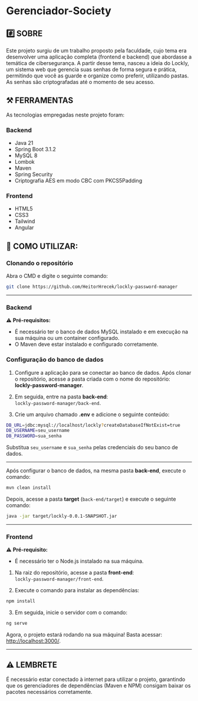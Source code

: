 # Gerenciador-Society

## #️⃣ SOBRE
Este projeto surgiu de um trabalho proposto pela faculdade, cujo tema era desenvolver uma aplicação completa (frontend e backend) que abordasse a temática de cibersegurança. A partir desse tema, nasceu a ideia do Lockly, um sistema web que gerencia suas senhas de forma segura e prática, permitindo que você as guarde e organize como preferir, utilizando pastas. As senhas são criptografadas até o momento de seu acesso.

## ⚒️ FERRAMENTAS
As tecnologias empregadas neste projeto foram:

### Backend

- Java 21  
- Spring Boot 3.1.2  
- MySQL 8  
- Lombok  
- Maven  
- Spring Security  
- Criptografia AES em modo CBC com PKCS5Padding  

### Frontend

- HTML5  
- CSS3  
- Tailwind  
- Angular  

## 🔵 COMO UTILIZAR:

### Clonando o repositório

Abra o CMD e digite o seguinte comando:

```bash
git clone https://github.com/HeitorHrecek/lockly-password-manager
```
---

### Backend

⚠️ **Pré-requisitos:**
- É necessário ter o banco de dados MySQL instalado e em execução na sua máquina ou um container configurado.  
- O Maven deve estar instalado e configurado corretamente.

### Configuração do banco de dados

1. Configure a aplicação para se conectar ao banco de dados. Após clonar o repositório, acesse a pasta criada com o nome do repositório:  
   **lockly-password-manager**.

2. Em seguida, entre na pasta **back-end**:  
   `lockly-password-manager/back-end`.

3. Crie um arquivo chamado **.env** e adicione o seguinte conteúdo:

```bash
DB_URL=jdbc:mysql://localhost/lockly?createDatabaseIfNotExist=true
DB_USERNAME=seu_username
DB_PASSWORD=sua_senha
```
Substitua `seu_username` e `sua_senha` pelas credenciais do seu banco de dados.

---

Após configurar o banco de dados, na mesma pasta **back-end**, execute o comando:

```bash
mvn clean install
```

Depois, acesse a pasta **target** (`back-end/target`) e execute o seguinte comando:

```bash
java -jar target/lockly-0.0.1-SNAPSHOT.jar
```
---

### Frontend

⚠️ **Pré-requisito:**  
- É necessário ter o Node.js instalado na sua máquina.

1. Na raiz do repositório, acesse a pasta **front-end**:  
   `lockly-password-manager/front-end`.

2. Execute o comando para instalar as dependências:  
```bash
npm install
```

3. Em seguida, inicie o servidor com o comando:  
```bash
ng serve
```

Agora, o projeto estará rodando na sua máquina! Basta acessar:  
[http://localhost:3000/](http://localhost:3000/).

---

## ⚠️ LEMBRETE
É necessário estar conectado à internet para utilizar o projeto, garantindo que os gerenciadores de dependências (Maven e NPM) consigam baixar os pacotes necessários corretamente.


